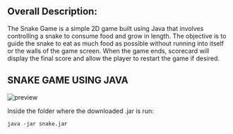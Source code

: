 ## Overall Description: 
The Snake Game is a simple 2D game built using Java that involves controlling a snake to consume food and grow in length. The objective is to guide the snake to eat as much food as possible without running into itself or the walls of the game screen. When the game ends, scorecard will display the final score and allow the player to restart the game if desired.

## SNAKE GAME USING JAVA
![preview](https://github.com/Anamikasneh/Snake-Game-Java/assets/104364714/8bc8cd4c-58c2-49b5-b5e9-de838182d049)

Inside the folder where the downloaded .jar is run:

```
java -jar snake.jar
```

